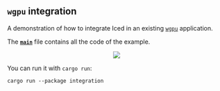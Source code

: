 ## `wgpu` integration

A demonstration of how to integrate Iced in an existing [`wgpu`] application.

The __[`main`]__ file contains all the code of the example.

<div align="center">
  <img src="https://iced.rs/examples/integration.gif">
</div>

You can run it with `cargo run`:
```
cargo run --package integration
```

[`main`]: src/main.rs
[`wgpu`]: https://github.com/gfx-rs/wgpu
